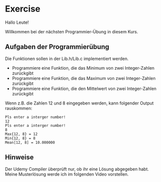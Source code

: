 # Exercise

Hallo Leute!

Willkommen bei der nächsten Programmier-Übung in diesem Kurs.

## Aufgaben der Programmierübung

Die Funktionen sollen in der Lib.h/Lib.c implementiert werden.

- Programmiere eine Funktion, die das Minimum von zwei Integer-Zahlen zurückgibt
- Programmiere eine Funktion, die das Maximum von zwei Integer-Zahlen zurückgibt
- Programmiere eine Funktion, die den Mittelwert von zwei Integer-Zahlen zurückgibt

Wenn z.B. die Zahlen 12 und 8 eingegeben werden, kann folgender Output rauskommen:

```terminal
Pls enter a interger number!
12
Pls enter a interger number!
8
Max{12, 8} = 12
Min{12, 8} = 8
Mean[12, 8] = 10.000000
```

## Hinweise

Der Udemy Compiler überprüft nur, ob ihr eine Lösung abgegeben habt.  
Meine Musterlösung werde ich im folgenden Video vorstellen.
